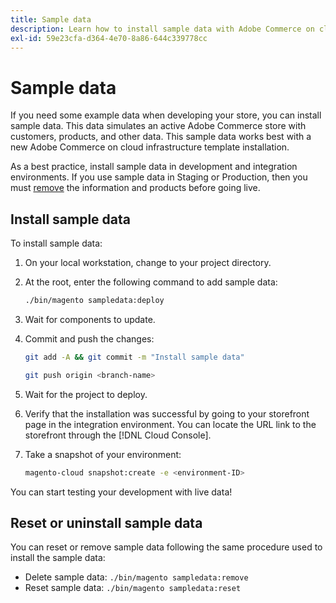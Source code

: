 ```yaml
---
title: Sample data
description: Learn how to install sample data with Adobe Commerce on cloud infrastructure.
exl-id: 59e23cfa-d364-4e70-8a86-644c339778cc
---
```

# Sample data

If you need some example data when developing your store, you can install sample data. This data simulates an active Adobe Commerce store with customers, products, and other data. This sample data works best with a new Adobe Commerce on cloud infrastructure template installation.

As a best practice, install sample data in development and integration environments. If you use sample data in Staging or Production, then you must [remove](#reset-or-uninstall-sample-data) the information and products before going live.

## Install sample data

To install sample data:

1. On your local workstation, change to your project directory.

1. At the root, enter the following command to add sample data:

   ```bash
   ./bin/magento sampledata:deploy
   ```

1. Wait for components to update.

1. Commit and push the changes:

   ```bash
   git add -A && git commit -m "Install sample data"
   ```

   ```bash
   git push origin <branch-name>
   ```

1. Wait for the project to deploy.

1. Verify that the installation was successful by going to your storefront page in the integration environment. You can locate the URL link to the storefront through the [!DNL Cloud Console].

1. Take a snapshot of your environment:

   ```bash
   magento-cloud snapshot:create -e <environment-ID>
   ```

You can start testing your development with live data!

## Reset or uninstall sample data

You can reset or remove sample data following the same procedure used to install the sample data:

- Delete sample data: `./bin/magento sampledata:remove`
- Reset sample data: `./bin/magento sampledata:reset`
